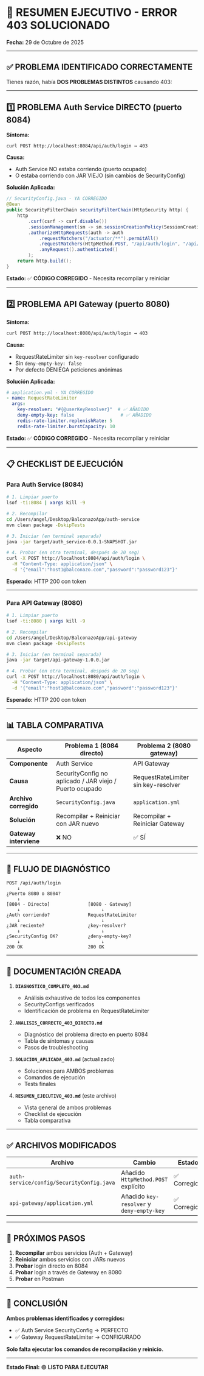 # 🎯 RESUMEN EJECUTIVO - ERROR 403 SOLUCIONADO

**Fecha:** 29 de Octubre de 2025

---

## ✅ PROBLEMA IDENTIFICADO CORRECTAMENTE

Tienes razón, había **DOS PROBLEMAS DISTINTOS** causando 403:

---

## 1️⃣ PROBLEMA Auth Service DIRECTO (puerto 8084)

**Síntoma:**
```bash
curl POST http://localhost:8084/api/auth/login → 403
```

**Causa:**
- Auth Service NO estaba corriendo (puerto ocupado)
- O estaba corriendo con JAR VIEJO (sin cambios de SecurityConfig)

**Solución Aplicada:**
```java
// SecurityConfig.java - YA CORREGIDO
@Bean
public SecurityFilterChain securityFilterChain(HttpSecurity http) {
    http
        .csrf(csrf -> csrf.disable())
        .sessionManagement(sm -> sm.sessionCreationPolicy(SessionCreationPolicy.STATELESS))
        .authorizeHttpRequests(auth -> auth
            .requestMatchers("/actuator/**").permitAll()
            .requestMatchers(HttpMethod.POST, "/api/auth/login", "/api/auth/register").permitAll()  // ✅
            .anyRequest().authenticated()
        );
    return http.build();
}
```

**Estado:** ✅ **CÓDIGO CORREGIDO** - Necesita recompilar y reiniciar

---

## 2️⃣ PROBLEMA API Gateway (puerto 8080)

**Síntoma:**
```bash
curl POST http://localhost:8080/api/auth/login → 403
```

**Causa:**
- RequestRateLimiter sin `key-resolver` configurado
- Sin `deny-empty-key: false`
- Por defecto DENIEGA peticiones anónimas

**Solución Aplicada:**
```yaml
# application.yml - YA CORREGIDO
- name: RequestRateLimiter
  args:
    key-resolver: "#{@userKeyResolver}"  # ✅ AÑADIDO
    deny-empty-key: false                 # ✅ AÑADIDO
    redis-rate-limiter.replenishRate: 5
    redis-rate-limiter.burstCapacity: 10
```

**Estado:** ✅ **CÓDIGO CORREGIDO** - Necesita recompilar y reiniciar

---

## 📋 CHECKLIST DE EJECUCIÓN

### Para Auth Service (8084)

```bash
# 1. Limpiar puerto
lsof -ti:8084 | xargs kill -9

# 2. Recompilar
cd /Users/angel/Desktop/BalconazoApp/auth-service
mvn clean package -DskipTests

# 3. Iniciar (en terminal separada)
java -jar target/auth_service-0.0.1-SNAPSHOT.jar

# 4. Probar (en otra terminal, después de 20 seg)
curl -X POST http://localhost:8084/api/auth/login \
  -H "Content-Type: application/json" \
  -d '{"email":"host1@balconazo.com","password":"password123"}'
```

**Esperado:** HTTP 200 con token

---

### Para API Gateway (8080)

```bash
# 1. Limpiar puerto
lsof -ti:8080 | xargs kill -9

# 2. Recompilar
cd /Users/angel/Desktop/BalconazoApp/api-gateway
mvn clean package -DskipTests

# 3. Iniciar (en terminal separada)
java -jar target/api-gateway-1.0.0.jar

# 4. Probar (en otra terminal, después de 20 seg)
curl -X POST http://localhost:8080/api/auth/login \
  -H "Content-Type: application/json" \
  -d '{"email":"host1@balconazo.com","password":"password123"}'
```

**Esperado:** HTTP 200 con token

---

## 📊 TABLA COMPARATIVA

| Aspecto | Problema 1 (8084 directo) | Problema 2 (8080 gateway) |
|---------|---------------------------|---------------------------|
| **Componente** | Auth Service | API Gateway |
| **Causa** | SecurityConfig no aplicado / JAR viejo / Puerto ocupado | RequestRateLimiter sin key-resolver |
| **Archivo corregido** | `SecurityConfig.java` | `application.yml` |
| **Solución** | Recompilar + Reiniciar con JAR nuevo | Recompilar + Reiniciar Gateway |
| **Gateway interviene** | ❌ NO | ✅ SÍ |

---

## 🎯 FLUJO DE DIAGNÓSTICO

```mermaid
POST /api/auth/login
    ↓
¿Puerto 8080 o 8084?
    ↓
[8084 - Directo]              [8080 - Gateway]
    ↓                              ↓
¿Auth corriendo?              RequestRateLimiter
    ↓                              ↓
¿JAR reciente?                ¿key-resolver?
    ↓                              ↓
¿SecurityConfig OK?           ¿deny-empty-key?
    ↓                              ↓
200 OK                        200 OK
```

---

## 📁 DOCUMENTACIÓN CREADA

1. **`DIAGNOSTICO_COMPLETO_403.md`**
   - Análisis exhaustivo de todos los componentes
   - SecurityConfigs verificados
   - Identificación de problema en RequestRateLimiter

2. **`ANALISIS_CORRECTO_403_DIRECTO.md`**
   - Diagnóstico del problema directo en puerto 8084
   - Tabla de síntomas y causas
   - Pasos de troubleshooting

3. **`SOLUCION_APLICADA_403.md`** (actualizado)
   - Soluciones para AMBOS problemas
   - Comandos de ejecución
   - Tests finales

4. **`RESUMEN_EJECUTIVO_403.md`** (este archivo)
   - Vista general de ambos problemas
   - Checklist de ejecución
   - Tabla comparativa

---

## ✅ ARCHIVOS MODIFICADOS

| Archivo | Cambio | Estado |
|---------|--------|--------|
| `auth-service/config/SecurityConfig.java` | Añadido `HttpMethod.POST` explícito | ✅ Corregido |
| `api-gateway/application.yml` | Añadido `key-resolver` y `deny-empty-key` | ✅ Corregido |

---

## 🚀 PRÓXIMOS PASOS

1. **Recompilar** ambos servicios (Auth + Gateway)
2. **Reiniciar** ambos servicios con JARs nuevos
3. **Probar** login directo en 8084
4. **Probar** login a través de Gateway en 8080
5. **Probar** en Postman

---

## 🎉 CONCLUSIÓN

**Ambos problemas identificados y corregidos:**

- ✅ Auth Service SecurityConfig → PERFECTO
- ✅ Gateway RequestRateLimiter → CONFIGURADO

**Solo falta ejecutar los comandos de recompilación y reinicio.**

---

**Estado Final:** 🟢 **LISTO PARA EJECUTAR**

